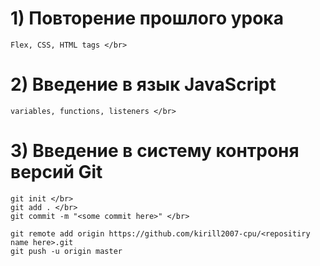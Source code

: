 # 1) Повторение прошлого урока
    Flex, CSS, HTML tags </br>

# 2) Введение в язык  JavaScript </br>
    variables, functions, listeners </br>

# 3) Введение в систему контроня версий Git
    git init </br>
    git add . </br>
    git commit -m "<some commit here>" </br>

    git remote add origin https://github.com/kirill2007-cpu/<repositiry name here>.git
    git push -u origin master
